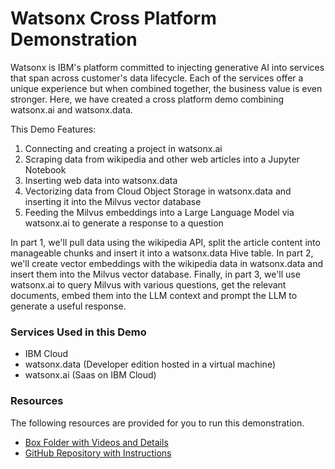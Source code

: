 # Watsonx Cross Platform Demonstration

Watsonx is IBM's platform committed to injecting generative AI into services that span across customer's data lifecycle. Each of the services offer a unique experience but when combined together, the business value is even stronger. Here, we have created a cross platform demo combining watsonx.ai and watsonx.data. 

This Demo Features:

  1. Connecting and creating a project in watsonx.ai 
  2. Scraping data from wikipedia and other web articles into a Jupyter Notebook
  3. Inserting web data into watsonx.data
  4. Vectorizing data from Cloud Object Storage in watsonx.data and inserting it into the Milvus vector database
  5. Feeding the Milvus embeddings into a Large Language Model via watsonx.ai to generate a response to a question 

In part 1, we'll pull data using the wikipedia API, split the article content into manageable chunks and insert it into a watsonx.data Hive table. In part 2, we'll create vector embeddings with the wikipedia data in watsonx.data and insert them into the Milvus vector database. Finally, in part 3, we'll use watsonx.ai to query Milvus with various questions, get the relevant documents, embed them into the LLM context and prompt the LLM to generate a useful response.

### Services Used in this Demo

- IBM Cloud
- watsonx.data (Developer edition hosted in a virtual machine)
- watsonx.ai (Saas on IBM Cloud)

### Resources

The following resources are provided for you to run this demonstration.

* [Box Folder with Videos and Details](https://ibm.ent.box.com/folder/248668076459?s=vzgw0is9s0yba1vqav4lck5ra1sik7w3)
* [GitHub Repository with Instructions](https://github.ibm.com/rbreno/watsonx-cross-platform/tree/2.0)

